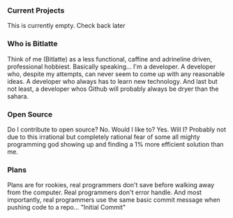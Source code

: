 ### Current Projects
This is currently empty. Check back later

### Who is Bitlatte
Think of me (Bitlatte) as a less functional, caffine and adrineline driven, professional hobbiest.
Basically speaking... I\'m a developer. A developer who, despite my attempts, can never seem
to come up with any reasonable ideas. A developer who always has to learn new technology.
And last but not least, a developer whos Github will probably always be dryer than the sahara.

### Open Source
Do I contribute to open source? No. Would I like to? Yes. Will I? Probably not due to this irrational
but completely rational fear of some all mighty programming god showing up and finding a 1%
more efficient solution than me.

### Plans
Plans are for rookies, real programmers don\'t save before walking away from the computer.
Real programmers don\'t error handle. And most importantly, real programmers use the same
basic commit message when pushing code to a repo... "Initial Commit"
